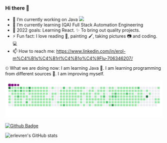 ### Hi there 👋


- 🔭 I’m currently working on Java                                                                           <img src="gorsel-link" width="auto">
- 🌱 I’m currently learning (QA) Full Stack Automation Engineering
- 💪 2022 goals: Learning React. ✨ To bring out quality projects.
- ⚡ Fun fact: I love reading 📖, painting 🖌️, taking pictures 📷 and coding. 💻
- 📫 How to reach me:
https://www.linkedin.com/in/erol-m%C4%B1s%C4%B1rl%C4%B1o%C4%9Flu-706346207/

⏲ What we are doing now:
I am learning Java 🚀. I am learning programming from different sources 📃. I am improving myself.

<img src="github-contribution-grid-snake.gif" width="auto">

[![Github Badge](https://img.shields.io/badge/-Github-000?style=quare&labelColor=000&logo=Github&logoColor=white&link=link)](link)

![erlevren's GitHub stats](https://github-readme-stats.vercel.app/api?username=erlevren&theme=dark&show_icons=true)




